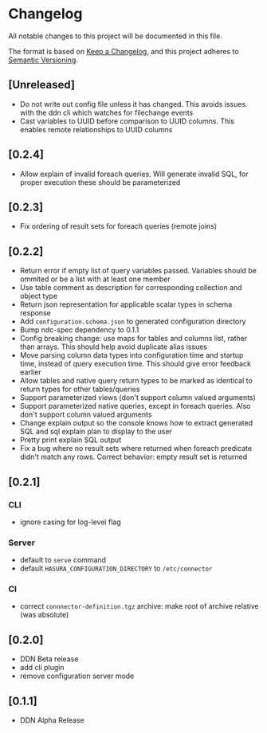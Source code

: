 # Changelog

All notable changes to this project will be documented in this file.

The format is based on [Keep a Changelog](https://keepachangelog.com/en/1.1.0/),
and this project adheres to [Semantic Versioning](https://semver.org/spec/v2.0.0.html).

## [Unreleased]

- Do not write out config file unless it has changed. This avoids issues with the ddn cli which watches for filechange events
- Cast variables to UUID before comparison to UUID columns. This enables remote relationships to UUID columns

## [0.2.4]

- Allow explain of invalid foreach queries. Will generate invalid SQL, for proper execution these should be parameterized

## [0.2.3]

- Fix ordering of result sets for foreach queries (remote joins)

## [0.2.2]

- Return error if empty list of query variables passed. Variables should be ommited or be a list with at least one member
- Use table comment as description for corresponding collection and object type
- Return json representation for applicable scalar types in schema response
- Add `configuration.schema.json` to generated configuration directory
- Bump ndc-spec dependency to 0.1.1
- Config breaking change: use maps for tables and columns list, rather than arrays. This should help avoid duplicate alias issues
- Move parsing column data types into configuration time and startup time, instead of query execution time. This should give error feedback earlier
- Allow tables and native query return types to be marked as identical to return types for other tables/queries
- Support parameterized views (don't support column valued arguments)
- Support parameterized native queries, except in foreach queries. Also don't support column valued arguments
- Change explain output so the console knows how to extract generated SQL and sql explain plan to display to the user
- Pretty print explain SQL output
- Fix a bug where no result sets where returned when foreach predicate didn't match any rows. Correct behavior: empty result set is returned

## [0.2.1]

### CLI

- ignore casing for log-level flag

### Server

- default to `serve` command
- default `HASURA_CONFIGURATION_DIRECTORY` to `/etc/connector`

### CI

- correct `connnector-definition.tgz` archive: make root of archive relative (was absolute)

## [0.2.0]

- DDN Beta release
- add cli plugin
- remove configuration server mode

## [0.1.1]

- DDN Alpha Release
